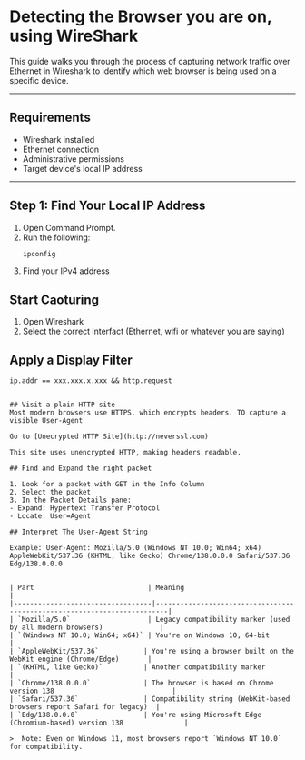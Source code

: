 # Detecting the Browser you are on, using WireShark

This guide walks you through the process of capturing network traffic over Ethernet in Wireshark to identify which web browser is being used on a specific device.

---

## Requirements

- Wireshark installed
- Ethernet connection
- Administrative permissions
- Target device's local IP address

---

## Step 1: Find Your Local IP Address

1. Open Command Prompt.
2. Run the following:
   ```bash
   ipconfig
3. Find your IPv4 address

## Start Caoturing
1. Open Wireshark
2. Select the correct interfact (Ethernet, wifi or whatever you are saying)

## Apply a Display Filter
   ```wireshark
ip.addr == xxx.xxx.x.xxx && http.request


## Visit a plain HTTP site
Most modern browsers use HTTPS, which encrypts headers. TO capture a visible User-Agent

Go to [Unecrypted HTTP Site](http://neverssl.com)

This site uses unencrypted HTTP, making headers readable.

## Find and Expand the right packet

1. Look for a packet with GET in the Info Column
2. Select the packet
3. In the Packet Details pane:
   - Expand: Hypertext Transfer Protocol
   - Locate: User=Agent

## Interpret The User-Agent String

Example: User-Agent: Mozilla/5.0 (Windows NT 10.0; Win64; x64) AppleWebKit/537.36 (KHTML, like Gecko) Chrome/138.0.0.0 Safari/537.36 Edg/138.0.0.0


| Part                            | Meaning                                                                 |
|----------------------------------|-------------------------------------------------------------------------|
| `Mozilla/5.0`                   | Legacy compatibility marker (used by all modern browsers)              |
| `(Windows NT 10.0; Win64; x64)` | You're on Windows 10, 64-bit                                           |
| `AppleWebKit/537.36`           | You're using a browser built on the WebKit engine (Chrome/Edge)       |
| `(KHTML, like Gecko)`          | Another compatibility marker                                           |
| `Chrome/138.0.0.0`             | The browser is based on Chrome version 138                             |
| `Safari/537.36`                | Compatibility string (WebKit-based browsers report Safari for legacy)  |
| `Edg/138.0.0.0`                | You're using Microsoft Edge (Chromium-based) version 138               |

>  Note: Even on Windows 11, most browsers report `Windows NT 10.0` for compatibility.


